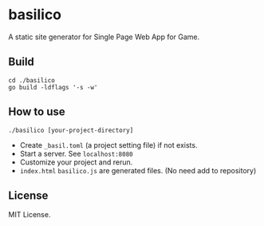 # basilico

A static site generator for Single Page Web App for Game.

## Build

```
cd ./basilico
go build -ldflags '-s -w'
```

## How to use

```
./basilico [your-project-directory]
```

- Create `_basil.toml` (a project setting file) if not exists.
- Start a server. See `localhost:8080`
- Customize your project and rerun.
- `index.html` `basilico.js` are generated files. (No need add to repository)

## License

MIT License.
